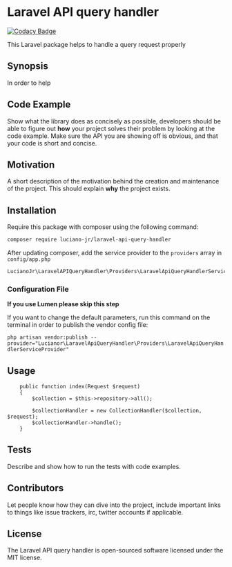 # Laravel API query handler

[![Codacy Badge](https://api.codacy.com/project/badge/Grade/bc686d5313d24b51b2bb9cc42dbdb534)](https://www.codacy.com/app/luciano/Laravel-API-query-handler?utm_source=github.com&utm_medium=referral&utm_content=luciano-jr/Laravel-API-query-handler&utm_campaign=badger)

This Laravel package helps to handle a query request properly 

## Synopsis

In order to help

## Code Example

Show what the library does as concisely as possible, developers should be able to figure out **how** your project solves their problem by looking at the code example. Make sure the API you are showing off is obvious, and that your code is short and concise.

## Motivation

A short description of the motivation behind the creation and maintenance of the project. This should explain **why** the project exists.

## Installation

Require this package with composer using the following command:

```bash
composer require luciano-jr/laravel-api-query-handler
```

After updating composer, add the service provider to the `providers` array in `config/app.php`

```php
LucianoJr\LaravelAPIQueryHandler\Providers\LaravelApiQueryHandlerServiceProvider::class,
```

### Configuration File

**If you use Lumen please skip this step**

If you want to change the default parameters, run this command on the terminal in order to publish the vendor config file:

`php artisan vendor:publish --provider="Lucianor\LaravelApiQueryHandler\Providers\LaravelApiQueryHandlerServiceProvider"`


## Usage

```
    public function index(Request $request)
    {
        $collection = $this->repository->all();
        
        $collectionHandler = new CollectionHandler($collection, $request);
        $collectionHandler->handle();
    }
```

## Tests

Describe and show how to run the tests with code examples.

## Contributors

Let people know how they can dive into the project, include important links to things like issue trackers, irc, twitter accounts if applicable.

## License

The Laravel API query handler is open-sourced software licensed under the MIT license.
